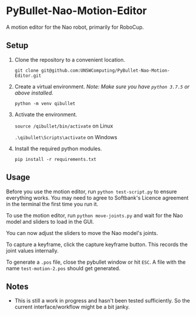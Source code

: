 # PyBullet-Nao-Motion-Editor
A motion editor for the Nao robot, primarily for RoboCup.

## Setup
1. Clone the repository to a convenient location.

   `git clone git@github.com:UNSWComputing/PyBullet-Nao-Motion-Editor.git`
2. Create a virtual environment. _Note: Make sure you have `python 3.7.5` or above installed._

   `python -m venv qibullet`
3. Activate the environment.

   `source /qibullet/bin/activate` on Linux
   
   `.\qibullet\Scripts\activate` on Windows
4. Install the required python modules.

   `pip install -r requirements.txt`

## Usage
Before you use the motion editor, run `python test-script.py` to ensure everything works. You may need to agree to Softbank's Licence agreement in the terminal the first time you run it.

To use the motion editor, run `python move-joints.py` and wait for the Nao model and sliders to load in the GUI.

You can now adjust the sliders to move the Nao model's joints.

To capture a keyframe, click the capture keyframe button. This records the joint values internally.

To generate a `.pos` file, close the pybullet window or hit `ESC`. A file with the name `test-motion-2.pos` should get generated.

## Notes
- This is still a work in progress and hasn't been tested sufficiently. So the current interface/workflow might be a bit janky.
